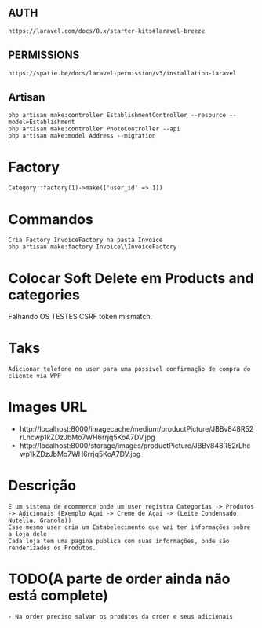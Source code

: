 ## AUTH

    https://laravel.com/docs/8.x/starter-kits#laravel-breeze

## PERMISSIONS

    https://spatie.be/docs/laravel-permission/v3/installation-laravel

## Artisan

    php artisan make:controller EstablishmentController --resource --model=Establishment
    php artisan make:controller PhotoController --api
    php artisan make:model Address --migration

# Factory

    Category::factory(1)->make(['user_id' => 1])
# Commandos
    Cria Factory InvoiceFactory na pasta Invoice
    php artisan make:factory Invoice\\InvoiceFactory
    
# Colocar Soft Delete em Products and categories

Falhando OS TESTES
CSRF token mismatch.

# Taks
    Adicionar telefone no user para uma possivel confirmação de compra do cliente via WPP

# Images URL
- http://localhost:8000/imagecache/medium/productPicture/JBBv848R52rLhcwp1kZDzJbMo7WH6rrjq5KoA7DV.jpg
- http://localhost:8000/storage/images/productPicture/JBBv848R52rLhcwp1kZDzJbMo7WH6rrjq5KoA7DV.jpg


# Descrição
    É um sistema de ecommerce onde um user registra Categorias -> Produtos -> Adicionais (Exemplo Açai -> Creme de Açai -> (Leite Condensado, Nutella, Granola))
    Esse mesmo user cria um Estabelecimento que vai ter informações sobre a loja dele
    Cada loja tem uma pagina publica com suas informações, onde são renderizados os Produtos.

# TODO(A parte de order ainda não está complete)
    - Na order preciso salvar os produtos da order e seus adicionais

